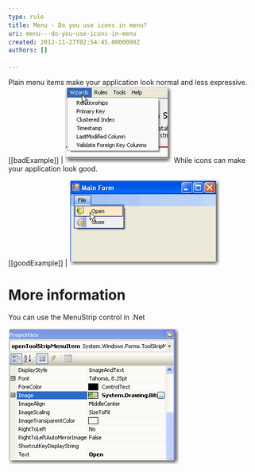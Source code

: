 ```yaml
---
type: rule
title: Menu - Do you use icons in menu?
uri: menu---do-you-use-icons-in-menu
created: 2012-11-27T02:54:45.0000000Z
authors: []

---
```


Plain menu items make your application look normal and less expressive. 
[[badExample]]
| ![Plain menu](../../assets/BetterUI_PlainMenu.gif)
While icons can make your application look good.

[[goodExample]]
| ![Menu with icons](../../assets/BetterUI_MenuStrip.gif)
# More information

You can use the MenuStrip control in .Net

![the Menuitem has a simple image property](../../assets/BetterUI_MenuStrip_DesignView.gif)

